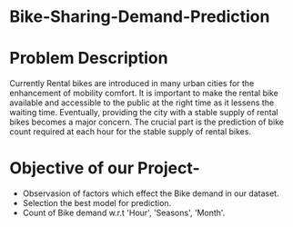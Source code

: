 # Bike-Sharing-Demand-Prediction
# Problem Description
Currently Rental bikes are introduced in many urban cities for the enhancement of mobility comfort. It is important to make the rental bike available and accessible to the public at the right time as it lessens the waiting time. Eventually, providing the city with a stable supply of rental bikes becomes a major concern. The crucial part is the prediction of bike count required at each hour for the stable supply of rental bikes.
# Objective of our Project-
* Observasion of factors which effect the Bike demand in our dataset.
* Selection the best model for prediction.
* Count of Bike demand w.r.t 'Hour', 'Seasons', 'Month'.
